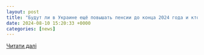 ```yaml
---
layout: post
title: "Будут ли в Украине ещё повышать пенсии до конца 2024 года и кто сможет получать больше — World News"
date: 2024-08-10 15:20:33 +0000
categories: [news]
---
```


[Читати далі](https://w-n.com.ua/archives/586573)
